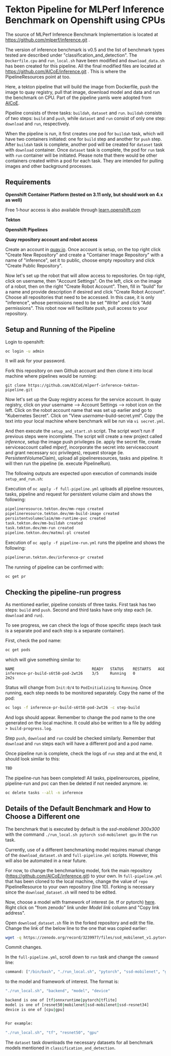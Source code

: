 # Tekton Pipeline for MLPerf Inference Benchmark on Openshift using CPUs

The source of MLPerf Inference Benchmark Implementation is located at https://github.com/mlperf/inference.git .

The version of inference benchmark is v0.5 and the list of benchmark types tested are described under "classification_and_detection".
The `Dockerfile.cpu` and `run_local.sh` have been modified and `download_data.sh` has been created for this pipeline. All the final modified files are located at https://github.com/AICoE/inference.git . This is where the PipelineResources point at too.

Here, a tekton pipeline that will build the image from Dockerfile, push the image to quay registry, pull that image, download model and data and run the benchmark on CPU. Part of the pipeline yamls were adopted from [AICoE](https://github.com/AICoE/mlperf-tekton/tree/master/object_detection).

Pipeline consists of three tasks: `buildah`, `dataset` and `run`. `buildah` consists of two steps: `build` and `push`, while `dataset` and `run` consist of only one step: `download` and `run`, respectively.

When the pipeline is run, it first creates one pod for `buildah` task, which will have two containers initiated: one for `build` step and another for `push` step. After `buildah` task is complete, another pod will be created for `dataset` task with `download` container. Once `dataset` task is complete, the pod for `run` task with `run` container will be initiated. Please note that there would be other containers created within a pod for each task. They are intended for pulling images and other background processes.

## Requirements 
**Openshift Container Platform (tested on 3.11 only, but should work on 4.x as well)**

Free 1-hour access is also available through [learn.openshift.com](learn.openshift.com)

**Tekton**

**Openshift Pipelines**

**Quay repository account and robot access**

Create an account in [quay.io](quay.io). Once account is setup, on the top right click "Create New Repository" and create a "Container Image Repository" with a name of "inference", set it to public, choose empty repository and click "Create Public Repository".

Now let's set up the robot that will allow access to repositories. On top right, click on username, then "Account Settings". On the left, click on the image of a robot, then on the right "Create Robot Account". Then, fill in "build" for a name and provide description if desired and click "Create Robot Account". Choose all repositories that need to be accessed. In this case, it is only "inference", whose permissions need to be set "Write" and click "Add permissions". This robot now will facilitate push, pull access to your repository.

## Setup and Running of the Pipeline

Login to openshift:

```bash
oc login -u admin
```
It will ask for your password. 

Fork this repository on own Github account and then clone it into local machine where pipelines would be running:

```git
git clone https://github.com/AICoE/mlperf-inference-tekton-pipeline.git
```

Now let's set up the Quay registry access for the service account. In quay registry, click on your username --> Account Settings --> robot icon on the left. Click on the robot account name that was set up earlier and go to "Kubernetes Secret". Click on "View *username*-build-secret.yml". Copy the text into your local machine where benchmark will be run via `vi secret.yml`. 

And then execute the `setup_and_start.sh` script. The script won't run if previous steps were incomplete. The script will create a new project called *inference*, setup the image push privileges (ie. apply the secret file, create serviceaccount called *mlperf*, incorporate the secret into serviceaccount and grant necessary scc privileges), request storage (ie. PersistentVolumeClaim), upload all pipelineresources, tasks and pipeline. It will then run the pipeline (ie. execute PipelineRun).

The following outputs are expected upon execution of commands inside `setup_and_run.sh`:

Execution of `oc apply -f full-pipeline.yml` uploads all pipeline resources, tasks, pipeline and request for persistent volume claim and shows the following:
```bash
pipelineresource.tekton.dev/mm-repo created
pipelineresource.tekton.dev/mm-build-image created
persistentvolumeclaim/mm-runtime-pvc created
task.tekton.dev/mm-buildah created
task.tekton.dev/mm-run created
pipeline.tekton.dev/matmul-pl created
```

Execution of `oc apply -f pipeline-run.yml` runs the pipeline and shows the following:
```bash
pipelinerun.tekton.dev/inference-pr created
```
The running of pipeline can be confirmed with:
```bash
oc get pr
```


## Checking the pipeline-run progress

As mentioned earlier, pipeline consists of three tasks. First task has two steps: `build` and `push`. Second and third tasks have only step each (ie. `download` and `run`).

To see progress, we can check the logs of those specific steps (each task is a separate pod and each step is a separate container).

First, check the pod name:
```bash
oc get pods
```

which will give something similar to:
```
NAME                                  READY   STATUS    RESTARTS   AGE
inference-pr-build-s6t58-pod-2wt26    3/5     Running   0          2m2s
```
Status will change from `Init:0/4` to `PodInitializing` to `Running`. Once running, each step needs to be monitored separately. Copy the name of the pod:
```bash
oc logs -f inference-pr-build-s6t58-pod-2wt26 -c step-build
```
And logs should appear. Remember to change the pod name to the one generated on the local machine. It could also be written to a file by adding ` > build-progress.log`.

Step `push`, `download` and `run` could be checked similarly. Remember that `download` and `run` steps each will have a different pod and a pod name.

Once pipeline run is complete, check the logs of `run` step and at the end, it should look similar to this:
```bash
TBD
```
The pipeline-run has been completed! All tasks, pipelinerources, pipeline, pipeline-run and pvc can then be deleted if not needed anymore. ie:
```bash
oc delete tasks --all -n inference
```

## Details of the Default Benchmark and How to Choose a Different one

The benchmark that is executed by default is the *ssd-mobilenet 300x300* with the command `./run_local.sh pytorch ssd-mobilenet gpu` in the `run` task.

Currently, use of a different benchmarking model requires manual change of the `download_dataset.sh` and `full-pipeline.yml` scripts. However, this will also be automated in a near future. 

For now, to change the benchmarking model, fork the main repository (https://github.com/AICoE/inference.git) to your own. In `full-pipeline.yml` that has been cloned to the local machine, change the value of `repo` PipelineResource to your own repository (line 10). Forking is necessary since the `download_dataset.sh` will need to be edited.

Now, choose a model with framework of interest (ie. tf or pytorch) [here](https://github.com/AICoE/inference/tree/master/v0.5/classification_and_detection). Right click on "from zenodo" link under *Model link* column and "Copy link address". 

Open `download_dataset.sh` file in the forked repository and edit the file. Change the link of the below line to the one that was copied earlier:
```bash
wget -q https://zenodo.org/record/3239977/files/ssd_mobilenet_v1.pytorch
```
Commit changes.

In the `full-pipeline.yml`, scroll down to `run` task and change the `command` line:
```bash
command: ["/bin/bash", "./run_local.sh", "pytorch", "ssd-mobilenet", "gpu"]
```
to the model and framework of interest. The format is:
```bash
"./run_local.sh", "backend", "model", "device"

backend is one of [tf|onnxruntime|pytorch|tflite]
model is one of [resnet50|mobilenet|ssd-mobilenet|ssd-resnet34]
device is one of [cpu|gpu]


For example:

"./run_local.sh", "tf", "resnet50", "gpu"
```

The `dataset` task downloads the necessary datasets for all benchmark models mentioned in `classification_and_detection`.
